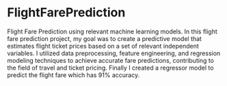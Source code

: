 # FlightFarePrediction
Flight Fare Prediction using relevant machine learning models.
In this flight fare prediction project, my goal was to create a predictive model that estimates flight ticket prices based on a set of relevant independent variables. I utilized data preprocessing, feature engineering, and regression modeling techniques to achieve accurate fare predictions, contributing to the field of travel and ticket pricing. Finally I created a regressor model to predict the flight fare which has 91% accuracy.
